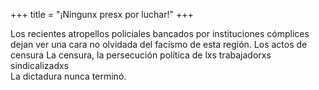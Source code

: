 +++
title = "¡Ningunx presx por luchar!"
+++

Los recientes atropellos policiales bancados por instituciones cómplices 
dejan ver una cara no olvidada del facismo de esta región.
Los actos de censura 
La censura, la persecución política de lxs trabajadorxs sindicalizadxs  
La dictadura nunca terminó.
